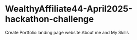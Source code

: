 # WealthyAffiliate44-April2025-hackathon-challenge
Create Portfolio landing page website About me and My Skills
